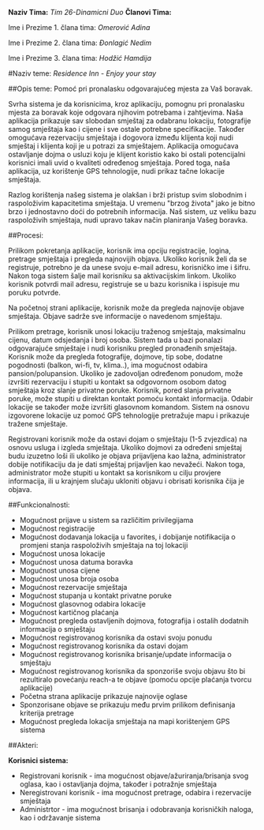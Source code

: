 ﻿**Naziv Tima:** *Tim 26-Dinamicni Duo*
**Članovi Tima:**

Ime i Prezime 1. člana tima: *Omerović Adina*

Ime i Prezime 2. člana tima: *Đonlagić Nedim*

Ime i Prezime 3. člana tima: *Hodžić Hamdija*

#Naziv teme: *Residence Inn - Enjoy your stay*

##Opis teme: Pomoć pri pronalasku odgovarajućeg mjesta za Vaš boravak. 

Svrha sistema je da korisnicima, kroz aplikaciju, pomognu pri pronalasku mjesta za boravak koje odgovara njihovim potrebama i zahtjevima.
Naša aplikacija prikazuje sav slobodan smještaj za odabranu lokaciju, fotografije samog smještaja kao i cijene i sve ostale potrebne 
specifikacije. Također omogućava rezervaciju smještaja i dogovora između klijenta koji nudi smještaj i klijenta koji je u potrazi za smještajem. 
Aplikacija omogućava ostavljanje dojma o usluzi koju je klijent koristio kako bi ostali potencijalni korisnici imali uvid o kvaliteti
određenog smještaja. Pored toga, naša aplikacija, uz korištenje GPS tehnologije, nudi prikaz tačne lokacije smještaja. 

Razlog korištenja našeg sistema je olakšan i brži pristup svim slobodnim i raspoloživim kapacitetima smještaja. U vremenu "brzog života" jako
je bitno brzo i jednostavno doći do potrebnih informacija. Naš sistem, uz veliku bazu raspoloživih smještaja, nudi upravo takav način planiranja
Vašeg boravka. 

##Procesi:

Prilikom pokretanja aplikacije, korisnik ima opciju registracije, logina, pretrage smještaja i pregleda najnovijih objava.
Ukoliko korisnik želi da se registruje, potrebno je da unese svoju e-mail adresu, korisničko ime i šifru. Nakon toga sistem šalje mail
korisniku sa aktivacijskim linkom. Ukoliko korisnik potvrdi mail adresu, registruje se u bazu korisnika i ispisuje mu poruku potvrde. 

Na početnoj strani aplikacije, korisnik može da pregleda najnovije objave smještaja. Objave sadrže sve informacije o navedenom smještaju.

Prilikom pretrage, korisnik unosi lokaciju traženog smještaja, maksimalnu cijenu, datum odsjedanja i broj osoba. Sistem tada u bazi ponalazi odgovarajuće 
smještaje i nudi korisniku pregled pronađenih smještaja. Korisnik može da pregleda fotografije, dojmove, tip sobe, dodatne pogodnosti
(balkon, wi-fi, tv, klima..), ima mogućnost odabira pansion/polupansion. Ukoliko je zadovoljan određenom ponudom, može izvršiti rezervaciju
i stupiti u kontakt sa odgovornom osobom datog smještaja kroz slanje privatne poruke. Korisnik, pored slanja privatne poruke, može stupiti
u direktan kontakt pomoću kontakt informacija. Odabir lokacije se također može izvršiti glasovnom komandom. Sistem na osnovu izgovorene 
lokacije uz pomoć GPS tehnologije pretražuje mapu i prikazuje tražene smještaje.

Registrovani korisnik može da ostavi dojam o smještaju (1-5 zvjezdica) na osnovu usluga i izgleda smještaja. Ukoliko dojmovi za određeni 
smještaj budu izuzetno loši ili ukoliko je objava prijavljena kao lažna, administrator dobije notifikaciju da je dati smještaj prijavljen
kao nevažeći. Nakon toga, administrator može stupiti u kontakt sa korisnikom u cilju provjere informacija, ili u krajnjem slučaju ukloniti
objavu i obrisati korisnika čija je objava. 

##Funkcionalnosti:

- Mogućnost prijave u sistem sa različitim privilegijama
- Mogućnost registracije
- Mogućnost dodavanja lokacija u favorites, i dobijanje notifikacija o promjeni stanja raspoloživih smještaja na toj lokaciji
- Mogućnost unosa lokacije
- Mogućnost unosa datuma boravka
- Mogućnost unosa cijene
- Mogućnost unosa broja osoba 
- Mogućnost rezervacije smještaja
- Mogućnost stupanja u kontakt privatne poruke
- Mogućnost glasovnog odabira lokacije
- Mogućnost kartičnog plaćanja 
- Mogućnost pregleda ostavljenih dojmova, fotografija i ostalih dodatnih informacija o smještaju
- Mogućnost registrovanog korisnika da ostavi svoju ponudu
- Mogućnost registrovanog korisnika da ostavi dojam
- Mogućnost registrovanog korisnika brisanje/update informacija o smještaju
- Mogućnost registrovanog korisnika da sponzoriše svoju objavu što bi rezultiralo povećanju reach-a te objave (pomoću opcije plaćanja
tvorcu aplikacije)
- Početna strana aplikacije prikazuje najnovije oglase
- Sponzorisane objave se prikazuju među prvim prilikom definisanja kriterija pretrage
- Mogućnost pregleda lokacija smještaja na mapi korištenjem GPS sistema

##Akteri:

**Korisnici sistema:**
 - Registrovani korisnik - ima mogućnost objave/ažuriranja/brisanja svog oglasa, kao i ostavljanja dojma, također i potražnje smještaja
 - Neregistrovani korisnik - ima mogućnost pretrage, odabira i rezervacije smještaja
 - Administrtor - ima mogućnost brisanja i odobravanja korisničkih naloga, kao i održavanje sistema

